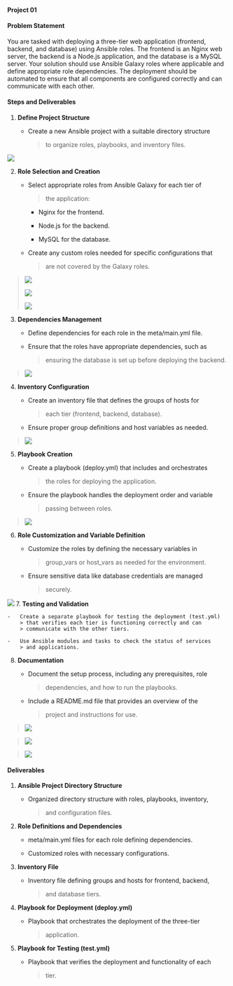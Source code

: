 #### **Project 01**

#### **Problem Statement**

You are tasked with deploying a three-tier web application (frontend,
backend, and database) using Ansible roles. The frontend is an Nginx web
server, the backend is a Node.js application, and the database is a
MySQL server. Your solution should use Ansible Galaxy roles where
applicable and define appropriate role dependencies. The deployment
should be automated to ensure that all components are configured
correctly and can communicate with each other.

#### **Steps and Deliverables**

1.  **Define Project Structure**

    -   Create a new Ansible project with a suitable directory structure
        > to organize roles, playbooks, and inventory files.

![](.//media/image1.png)

2.  **Role Selection and Creation**

    -   Select appropriate roles from Ansible Galaxy for each tier of
        > the application:

        -   Nginx for the frontend.

        -   Node.js for the backend.

        -   MySQL for the database.

    -   Create any custom roles needed for specific configurations that
        > are not covered by the Galaxy roles.

> ![](.//media/image2.png)
>
> ![](.//media/image3.png)
>
> ![](.//media/image4.png)

3.  **Dependencies Management**

    -   Define dependencies for each role in the meta/main.yml file.

    -   Ensure that the roles have appropriate dependencies, such as
        > ensuring the database is set up before deploying the backend.

> ![](.//media/image5.png)

4.  **Inventory Configuration**

    -   Create an inventory file that defines the groups of hosts for
        > each tier (frontend, backend, database).

    -   Ensure proper group definitions and host variables as needed.

> ![](.//media/image6.png)
5.  **Playbook Creation**

    -   Create a playbook (deploy.yml) that includes and orchestrates
        > the roles for deploying the application.

    -   Ensure the playbook handles the deployment order and variable
        > passing between roles.

> ![](.//media/image7.png)

6.  **Role Customization and Variable Definition**

    -   Customize the roles by defining the necessary variables in
        > group\_vars or host\_vars as needed for the environment.

    -   Ensure sensitive data like database credentials are managed
        > securely.

![](.//media/image8.png)
7.  **Testing and Validation**

    -   Create a separate playbook for testing the deployment (test.yml)
        > that verifies each tier is functioning correctly and can
        > communicate with the other tiers.

    -   Use Ansible modules and tasks to check the status of services
        > and applications.

8.  **Documentation**

    -   Document the setup process, including any prerequisites, role
        > dependencies, and how to run the playbooks.

    -   Include a README.md file that provides an overview of the
        > project and instructions for use.

> ![](.//media/image9.png)

> ![](.//media/image9.png)

> ![](.//media/image10.png)

#### **Deliverables**

1.  **Ansible Project Directory Structure**

    -   Organized directory structure with roles, playbooks, inventory,
        > and configuration files.

2.  **Role Definitions and Dependencies**

    -   meta/main.yml files for each role defining dependencies.

    -   Customized roles with necessary configurations.

3.  **Inventory File**

    -   Inventory file defining groups and hosts for frontend, backend,
        > and database tiers.

4.  **Playbook for Deployment (deploy.yml)**

    -   Playbook that orchestrates the deployment of the three-tier
        > application.

5.  **Playbook for Testing (test.yml)**

    -   Playbook that verifies the deployment and functionality of each
        > tier.
